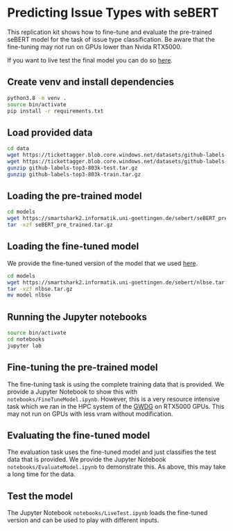 # Predicting Issue Types with seBERT
This replication kit shows how to fine-tune and evaluate the pre-trained seBERT model for the task of issue type classification.
Be aware that the fine-tuning may not run on GPUs lower than Nvida RTX5000.

If you want to live test the final model you can do so [here](https://user.informatik.uni-goettingen.de/~trautsch2/nlbse2022/).

## Create venv and install dependencies
```bash
python3.8 -m venv .
source bin/activate
pip install -r requirements.txt
```

## Load provided data
```bash
cd data
wget https://tickettagger.blob.core.windows.net/datasets/github-labels-top3-803k-test.tar.gz
wget https://tickettagger.blob.core.windows.net/datasets/github-labels-top3-803k-train.tar.gz
gunzip github-labels-top3-803k-test.tar.gz
gunzip github-labels-top3-803k-train.tar.gz
```

## Loading the pre-trained model
```bash
cd models
wget https://smartshark2.informatik.uni-goettingen.de/sebert/seBERT_pre_trained.tar.gz
tar -xzf seBERT_pre_trained.tar.gz
```

## Loading the fine-tuned model
We provide the fine-tuned version of the model that we used [here](https://smartshark2.informatik.uni-goettingen.de/sebert/nlbse.tar.gz).

```bash
cd models
wget https://smartshark2.informatik.uni-goettingen.de/sebert/nlbse.tar.gz
tar -xzf nlbse.tar.gz
mv model nlbse
```

## Running the Jupyter notebooks

```bash
source bin/activate
cd notebooks
jupyter lab
```

## Fine-tuning the pre-trained model
The fine-tuning task is using the complete training data that is provided.
We provide a Jupyter Notebook to show this with `notebooks/FineTuneModel.ipynb`.
However, this is a very resource intensive task which we ran in the HPC system of the [GWDG](https://www.gwdg.de) on RTX5000 GPUs. This may not run on GPUs with less vram without modification.


## Evaluating the fine-tuned model
The evaluation task uses the fine-tuned model and just classifies the test data that is provided.
We provide the Jupyter Notebook `notebooks/EvaluateModel.ipynb` to demonstrate this.
As above, this may take a long time for the data.


## Test the model
The Jupyter Notebook `notebooks/LiveTest.ipynb` loads the fine-tuned version and can be used to play with different inputs.
